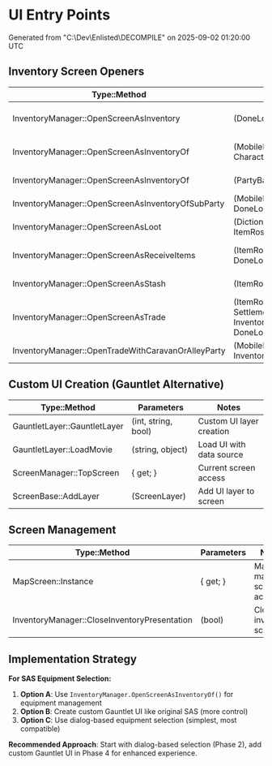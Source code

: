 # UI Entry Points

Generated from "C:\Dev\Enlisted\DECOMPILE" on 2025-09-02 01:20:00 UTC

## Inventory Screen Openers

| Type::Method | Parameters | Notes |
|---|---|---|
| InventoryManager::OpenScreenAsInventory | (DoneLogicExtrasDelegate) | Basic inventory screen |
| InventoryManager::OpenScreenAsInventoryOf | (MobileParty, CharacterObject) | Party inventory view |
| InventoryManager::OpenScreenAsInventoryOf | (PartyBase, PartyBase) | Two-party inventory |
| InventoryManager::OpenScreenAsInventoryOfSubParty | (MobileParty, MobileParty, DoneLogicExtrasDelegate) | Sub-party management |
| InventoryManager::OpenScreenAsLoot | (Dictionary<PartyBase, ItemRoster>) | Battle loot screen |
| InventoryManager::OpenScreenAsReceiveItems | (ItemRoster, TextObject, DoneLogicExtrasDelegate) | Item receiving screen |
| InventoryManager::OpenScreenAsStash | (ItemRoster) | Stash management |
| InventoryManager::OpenScreenAsTrade | (ItemRoster, SettlementComponent, InventoryCategoryType, DoneLogicExtrasDelegate) | Trading screen |
| InventoryManager::OpenTradeWithCaravanOrAlleyParty | (MobileParty, InventoryCategoryType) | Caravan trading |

## Custom UI Creation (Gauntlet Alternative)

| Type::Method | Parameters | Notes |
|---|---|---|
| GauntletLayer::GauntletLayer | (int, string, bool) | Custom UI layer creation |
| GauntletLayer::LoadMovie | (string, object) | Load UI with data source |
| ScreenManager::TopScreen | { get; } | Current screen access |
| ScreenBase::AddLayer | (ScreenLayer) | Add UI layer to screen |

## Screen Management

| Type::Method | Parameters | Notes |
|---|---|---|
| MapScreen::Instance | { get; } | Main map screen access |
| InventoryManager::CloseInventoryPresentation | (bool) | Close inventory screen |

## Implementation Strategy

**For SAS Equipment Selection:**
1. **Option A**: Use `InventoryManager.OpenScreenAsInventoryOf()` for equipment management
2. **Option B**: Create custom Gauntlet UI like original SAS (more control)
3. **Option C**: Use dialog-based equipment selection (simplest, most compatible)

**Recommended Approach**: Start with dialog-based selection (Phase 2), add custom Gauntlet UI in Phase 4 for enhanced experience.
